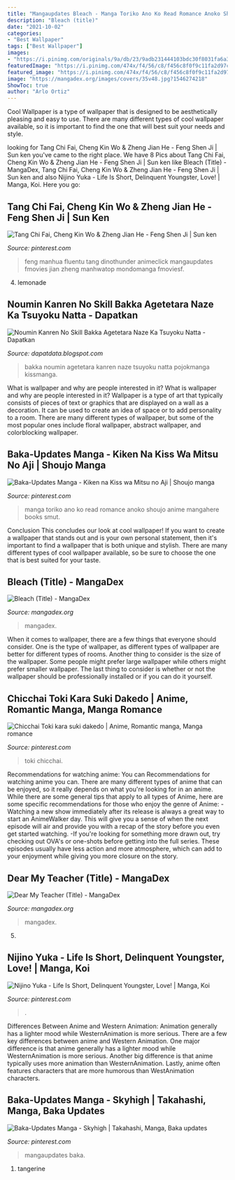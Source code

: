 ```yaml
---
title: "Mangaupdates Bleach - Manga Toriko Ano Ko Read Romance Anoko Shoujo Anime Mangahere Books Smut"
description: "Bleach (title)"
date: "2021-10-02"
categories:
- "Best Wallpaper"
tags: ["Best Wallpaper"]
images:
- "https://i.pinimg.com/originals/9a/db/23/9adb231444103bdc30f8031fa6a3d560.jpg"
featuredImage: "https://i.pinimg.com/474x/f4/56/c8/f456c8f0f9c11fa2d97cb03d7b161984--fantasy-art.jpg"
featured_image: "https://i.pinimg.com/474x/f4/56/c8/f456c8f0f9c11fa2d97cb03d7b161984--fantasy-art.jpg"
image: "https://mangadex.org/images/covers/35v48.jpg?1546274218"
ShowToc: true
author: "Arlo Ortiz"
---
```



Cool Wallpaper is a type of wallpaper that is designed to be aesthetically pleasing and easy to use. There are many different types of cool wallpaper available, so it is important to find the one that will best suit your needs and style.

	

		
looking for Tang Chi Fai, Cheng Kin Wo &amp; Zheng Jian He - Feng Shen Ji | Sun ken you've came to the right place. We have 8 Pics about Tang Chi Fai, Cheng Kin Wo &amp; Zheng Jian He - Feng Shen Ji | Sun ken like Bleach (Title) - MangaDex, Tang Chi Fai, Cheng Kin Wo &amp; Zheng Jian He - Feng Shen Ji | Sun ken and also Nijino Yuka - Life Is Short, Delinquent Youngster, Love! | Manga, Koi. Here you go:
		
    
## Tang Chi Fai, Cheng Kin Wo &amp; Zheng Jian He - Feng Shen Ji | Sun Ken

<img loading=lazy src="https://i.pinimg.com/474x/f4/56/c8/f456c8f0f9c11fa2d97cb03d7b161984--fantasy-art.jpg" onerror="this.onerror=null;this.src='https://tse2.mm.bing.net/th?id=OIP.djIPVgNImX44MwZObsM1xADLEs&amp;pid=15.1';" alt="Tang Chi Fai, Cheng Kin Wo &amp; Zheng Jian He - Feng Shen Ji | Sun ken">

_Source: pinterest.com_

>feng manhua fluentu tang dinothunder animeclick mangaupdates fmovies jian zheng manhwatop mondomanga fmoviesf. 

	

4. lemonade 

    
## Noumin Kanren No Skill Bakka Agetetara Naze Ka Tsuyoku Natta - Dapatkan

<img loading=lazy src="https://i.pinimg.com/originals/9a/db/23/9adb231444103bdc30f8031fa6a3d560.jpg" onerror="this.onerror=null;this.src='https://tse2.mm.bing.net/th?id=OIP.XE6YWGTednGlEOe4fCaXvAHaKi&amp;pid=15.1';" alt="Noumin Kanren No Skill Bakka Agetetara Naze Ka Tsuyoku Natta - Dapatkan">

_Source: dapatdata.blogspot.com_

>bakka noumin agetetara kanren naze tsuyoku natta pojokmanga kissmanga. 

	

What is wallpaper and why are people interested in it?
What is wallpaper and why are people interested in it?
Wallpaper is a type of art that typically consists of pieces of text or graphics that are displayed on a wall as a decoration. It can be used to create an idea of space or to add personality to a room. There are many different types of wallpaper, but some of the most popular ones include floral wallpaper, abstract wallpaper, and colorblocking wallpaper.

    
## Baka-Updates Manga - Kiken Na Kiss Wa Mitsu No Aji | Shoujo Manga

<img loading=lazy src="https://i.pinimg.com/236x/3b/71/07/3b7107755976e1ae9102156da5fcd5f1--manga-to-read-manga-books.jpg?nii=t" onerror="this.onerror=null;this.src='https://tse1.mm.bing.net/th?id=OIP.iYbNmPaNAtvsGDX6J5eLMgAAAA&amp;pid=15.1';" alt="Baka-Updates Manga - Kiken na Kiss wa Mitsu no Aji | Shoujo manga">

_Source: pinterest.com_

>manga toriko ano ko read romance anoko shoujo anime mangahere books smut. 

	

Conclusion
This concludes our look at cool wallpaper! If you want to create a wallpaper that stands out and is your own personal statement, then it's important to find a wallpaper that is both unique and stylish. There are many different types of cool wallpaper available, so be sure to choose the one that is best suited for your taste.

    
## Bleach (Title) - MangaDex

<img loading=lazy src="https://mangadex.org/images/covers/35v48.jpg?1546274218" onerror="this.onerror=null;this.src='https://tse2.mm.bing.net/th?id=OIP.6fDojCHpetN3hB5YDOVbxAHaLt&amp;pid=15.1';" alt="Bleach (Title) - MangaDex">

_Source: mangadex.org_

>mangadex. 

	

When it comes to wallpaper, there are a few things that everyone should consider. One is the type of wallpaper, as different types of wallpaper are better for different types of rooms. Another thing to consider is the size of the wallpaper. Some people might prefer large wallpaper while others might prefer smaller wallpaper. The last thing to consider is whether or not the wallpaper should be professionally installed or if you can do it yourself.

    
## Chicchai Toki Kara Suki Dakedo | Anime, Romantic Manga, Manga Romance

<img loading=lazy src="https://i.pinimg.com/originals/1b/dc/93/1bdc939807e227954d8ba4d0470d66d8.png" onerror="this.onerror=null;this.src='https://tse2.mm.bing.net/th?id=OIP.OCkxZeZfSnZjEQ3hqdZdmwHaNJ&amp;pid=15.1';" alt="Chicchai Toki kara suki dakedo | Anime, Romantic manga, Manga romance">

_Source: pinterest.com_

>toki chicchai. 

	

Recommendations for watching anime: You can
Recommendations for watching anime you can. There are many different types of anime that can be enjoyed, so it really depends on what you're looking for in an anime. While there are some general tips that apply to all types of Anime, here are some specific recommendations for those who enjoy the genre of Anime: 
-Watching a new show immediately after its release is always a great way to start an AnimeWalker day. This will give you a sense of when the next episode will air and provide you with a recap of the story before you even get started watching. 
-If you're looking for something more drawn out, try checking out OVA's or one-shots before getting into the full series. These episodes usually have less action and more atmosphere, which can add to your enjoyment while giving you more closure on the story.

    
## Dear My Teacher (Title) - MangaDex

<img loading=lazy src="https://mangadex.org/images/manga/10081.jpg?1583120740" onerror="this.onerror=null;this.src='https://tse2.mm.bing.net/th?id=OIP.zlOwNuaOItQ2uNDVHp4SZwHaKc&amp;pid=15.1';" alt="Dear My Teacher (Title) - MangaDex">

_Source: mangadex.org_

>mangadex. 

	

5.

    
## Nijino Yuka - Life Is Short, Delinquent Youngster, Love! | Manga, Koi

<img loading=lazy src="https://i.pinimg.com/474x/f1/a5/30/f1a530a86fb0011e50c485b2347a0029--life-is-short-shorts.jpg" onerror="this.onerror=null;this.src='https://tse1.mm.bing.net/th?id=OIP.chmCvdeEiD2vUOR4qtQ1fwAAAA&amp;pid=15.1';" alt="Nijino Yuka - Life Is Short, Delinquent Youngster, Love! | Manga, Koi">

_Source: pinterest.com_

>. 

	

Differences Between Anime and Western Animation: Animation generally has a lighter mood while WesternAnimation is more serious.
There are a few key differences between anime and Western Animation. One major difference is that anime generally has a lighter mood while WesternAnimation is more serious. Another big difference is that anime typically uses more animation than WesternAnimation. Lastly, anime often features characters that are more humorous than WestAnimation characters.

    
## Baka-Updates Manga - Skyhigh | Takahashi, Manga, Baka Updates

<img loading=lazy src="https://i.pinimg.com/originals/d4/10/7d/d4107d620c1d69acbdc7bdebdb40d5ce.jpg" onerror="this.onerror=null;this.src='https://tse2.mm.bing.net/th?id=OIP._3GLqqbabSxlvTc5E9Ma-gAAAA&amp;pid=15.1';" alt="Baka-Updates Manga - Skyhigh | Takahashi, Manga, Baka updates">

_Source: pinterest.com_

>mangaupdates baka. 

	

1. tangerine 

